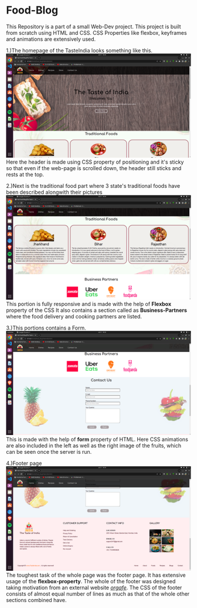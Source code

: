 # Food-Blog
This Repository is a part of a small Web-Dev project.
This project is built from scratch using HTML and CSS. CSS Properties like flexbox, keyframes and animations are extensively used.


1.)The homepage of the TasteIndia looks something like this.
![Home Page of the Food-Blog](https://github.com/bagariaraj23/Food-Blog/blob/main/ReadmeAssets/Screenshot%20from%202022-07-21%2018-28-21.png)
Here the header is made using CSS property of positioning and it's sticky so that even if the web-page is scrolled down, the header still sticks and rests at the top.



2.)Next is the traditional food part where 3 state's traditional foods have been described alongwith their pictures
![Traditional food and Business Partners](https://github.com/bagariaraj23/Food-Blog/blob/main/ReadmeAssets/Screenshot%20from%202022-07-21%2018-28-30.png)
This portion is fully responsive and is made with the help of **Flexbox** property of the CSS
It also contains a section called as **Business-Partners** where the food delivery and cooking partners are listed.

3.)This portions contains a Form.
![Contact Page](https://github.com/bagariaraj23/Food-Blog/blob/main/ReadmeAssets/Screenshot%20from%202022-07-21%2018-28-40.png)
This is made with the help of **form** property of HTML. Here CSS animations are also included in the left as well as the right image of the fruits, which can be seen once the server is run.

4.)Footer page
![Footer](https://github.com/bagariaraj23/Food-Blog/blob/main/ReadmeAssets/Screenshot%20from%202022-07-21%2018-28-42.png)
The toughest task of the whole page was the footer page. It has extensive usage of the **flexbox-property**. The whole of the footer was designed taking motivation from an external website [*orgafe*](https://shtheme.com/demosd/orgafe/). The CSS of the footer consists of almost equal number of lines as much as that of the whole other sections combined have.
